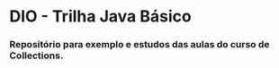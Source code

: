 # DIO - Trilha Java Básico
### Repositório para exemplo e estudos das aulas do curso de Collections.
